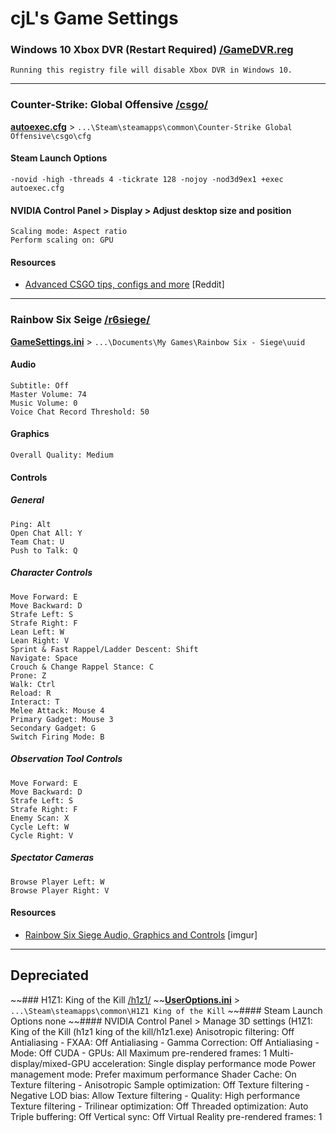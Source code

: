 # cjL's Game Settings
### Windows 10 Xbox DVR (Restart Required) [/GameDVR.reg](https://github.com/cjLGH/game-settings/tree/master/GameDVR.reg)
	Running this registry file will disable Xbox DVR in Windows 10.
---
### Counter-Strike: Global Offensive [/csgo/](https://github.com/cjLGH/game-settings/tree/master/csgo)
[**autoexec.cfg**](https://github.com/cjLGH/game-settings/blob/master/csgo/autoexec.cfg) > `...\Steam\steamapps\common\Counter-Strike Global Offensive\csgo\cfg`
#### Steam Launch Options
	-novid -high -threads 4 -tickrate 128 -nojoy -nod3d9ex1 +exec autoexec.cfg
#### NVIDIA Control Panel > Display > Adjust desktop size and position
	Scaling mode: Aspect ratio
	Perform scaling on: GPU
#### Resources
* [Advanced CSGO tips, configs and more](https://www.reddit.com/r/GlobalOffensive/comments/5w3s53/advanced_csgo_tips_configs_and_more/) [Reddit]
---
### Rainbow Six Seige [/r6siege/](https://github.com/cjLGH/game-settings/tree/master/r6siege)
[**GameSettings.ini**](https://github.com/cjLGH/game-settings/blob/master/r6siege/GameSettings.ini) > `...\Documents\My Games\Rainbow Six - Siege\uuid`
#### Audio
	Subtitle: Off
	Master Volume: 74
	Music Volume: 0
	Voice Chat Record Threshold: 50
#### Graphics
	Overall Quality: Medium
#### Controls
##### General
	Ping: Alt
	Open Chat All: Y
	Team Chat: U
	Push to Talk: Q
##### Character Controls
	Move Forward: E
	Move Backward: D
	Strafe Left: S
	Strafe Right: F
	Lean Left: W
	Lean Right: V
	Sprint & Fast Rappel/Ladder Descent: Shift
	Navigate: Space
	Crouch & Change Rappel Stance: C
	Prone: Z
	Walk: Ctrl
	Reload: R
	Interact: T
	Melee Attack: Mouse 4
	Primary Gadget: Mouse 3
	Secondary Gadget: G
	Switch Firing Mode: B
##### Observation Tool Controls
	Move Forward: E
	Move Backward: D
	Strafe Left: S
	Strafe Right: F
	Enemy Scan: X
	Cycle Left: W
	Cycle Right: V
##### Spectator Cameras
	Browse Player Left: W
	Browse Player Right: V
#### Resources
* [Rainbow Six Siege Audio, Graphics and Controls](https://imgur.com/a/KTayB1s) [imgur]
---
## Depreciated
~~### H1Z1: King of the Kill [/h1z1/](https://github.com/cjLGH/game-settings/tree/master/h1z1)
~~[**UserOptions.ini**](https://github.com/cjLGH/game-settings/blob/master/h1z1/UserOptions.ini) > `...\Steam\steamapps\common\H1Z1 King of the Kill`
~~#### Steam Launch Options
	none
~~#### NVIDIA Control Panel > Manage 3D settings  (H1Z1: King of the Kill (h1z1 king of the kill/h1z1.exe)
	Anisotropic filtering: Off
	Antialiasing - FXAA: Off
	Antialiasing - Gamma Correction: Off
	Antialiasing - Mode: Off
	CUDA - GPUs: All
	Maximum pre-rendered frames: 1
	Multi-display/mixed-GPU acceleration: Single display performance mode
	Power management mode: Prefer maximum performance
	Shader Cache: On
	Texture filtering - Anisotropic Sample optimization: Off
	Texture filtering - Negative LOD bias: Allow
	Texture filtering - Quality: High performance
	Texture filtering - Trilinear optimization: Off
	Threaded optimization: Auto
	Triple buffering: Off
	Vertical sync: Off
	Virtual Reality pre-rendered frames: 1
